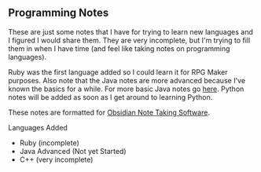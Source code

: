 ## Programming Notes

These are just some notes that I have for trying to learn new languages and I figured I would share them. They are very incomplete, but I'm trying to fill them in when I have time (and feel like taking notes on programming languages).

Ruby was the first language added so I could learn it for RPG Maker purposes. Also note that the Java notes are more advanced because I've known the basics for a while. For more basic Java notes go [here](https://learnxinyminutes.com/docs/java/). Python notes will be added as soon as I get around to learning Python.

These notes are formatted for [Obsidian Note Taking Software](https://obsidian.md/).

Languages Added
- Ruby (incomplete)
- Java Advanced (Not yet Started)
- C++ (very incomplete)

